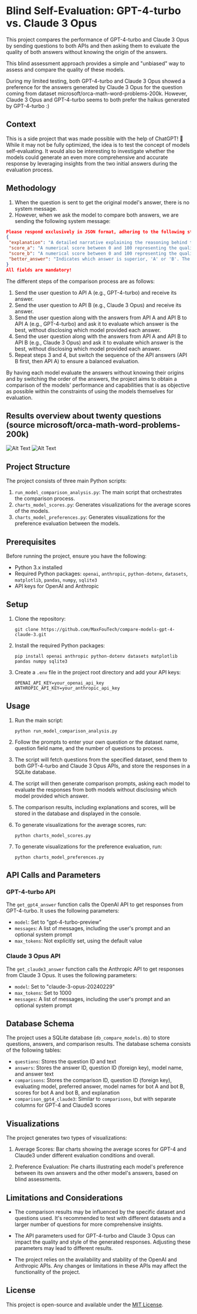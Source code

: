 # Blind Self-Evaluation: GPT-4-turbo vs. Claude 3 Opus

This project compares the performance of GPT-4-turbo and Claude 3 Opus by sending questions to both APIs and then asking them to evaluate the quality of both answers without knowing the origin of the answers.

This blind assessment approach provides a simple and "unbiased" way to assess and compare the quality of these models.

During my limited testing, both GPT-4-turbo and Claude 3 Opus showed a preference for the answers generated by Claude 3 Opus for the question coming from dataset microsoft/orca-math-word-problems-200k.
However, Claude 3 Opus and GPT-4-turbo seems to both prefer the haikus generated by GPT-4-turbo :)

## Context

This is a side project that was made possible with the help of ChatGPT! 🙌
While it may not be fully optimized, the idea is to test the concept of models self-evaluating.
It would also be interesting to investigate whether the models could generate an even more comprehensive and accurate response by leveraging insights from the two initial answers during the evaluation process.

## Methodology

1. When the question is sent to get the original model's answer, there is no system message.
2. However, when we ask the model to compare both answers, we are sending the following system message:

```json
Please respond exclusively in JSON format, adhering to the following structure:
{
 "explanation": "A detailed narrative explaining the reasoning behind the comparison, including a chain of thought process that leads to the final assessment.",
 "score_a": "A numerical score between 0 and 100 representing the quality of answer A.",
 "score_b": "A numerical score between 0 and 100 representing the quality of answer B.",
 "better_answer": "Indicates which answer is superior, 'A' or 'B'. The choice should be supported by the scores and the detailed explanation provided. Only reply with 'A' or 'B' in better_answer."
}
All fields are mandatory!
```

The different steps of the comparison process are as follows:

1. Send the user question to API A (e.g., GPT-4-turbo) and receive its answer.
2. Send the user question to API B (e.g., Claude 3 Opus) and receive its answer.
3. Send the user question along with the answers from API A and API B to API A (e.g., GPT-4-turbo) and ask it to evaluate which answer is the best, without disclosing which model provided each answer.
4. Send the user question along with the answers from API A and API B to API B (e.g., Claude 3 Opus) and ask it to evaluate which answer is the best, without disclosing which model provided each answer.
5. Repeat steps 3 and 4, but switch the sequence of the API answers (API B first, then API A) to ensure a balanced evaluation.

By having each model evaluate the answers without knowing their origins and by switching the order of the answers, the project aims to obtain a comparison of the models' performance and capabilities that is as objective as possible within the constraints of using the models themselves for evaluation.

## Results overview about twenty questions (source microsoft/orca-math-word-problems-200k)

![Alt Text](/charts_images/model_scores.png)
![Alt Text](/charts_images/model_preferences.png)

## Project Structure

The project consists of three main Python scripts:

1. `run_model_comparison_analysis.py`: The main script that orchestrates the comparison process.
2. `charts_model_scores.py`: Generates visualizations for the average scores of the models.
3. `charts_model_preferences.py`: Generates visualizations for the preference evaluation between the models.

## Prerequisites

Before running the project, ensure you have the following:

- Python 3.x installed
- Required Python packages: `openai`, `anthropic`, `python-dotenv`, `datasets`, `matplotlib`, `pandas`, `numpy`, `sqlite3`
- API keys for OpenAI and Anthropic

## Setup

1. Clone the repository:
   ```
   git clone https://github.com/MaxFouTech/compare-models-gpt-4-claude-3.git
   ```

2. Install the required Python packages:
   ```
   pip install openai anthropic python-dotenv datasets matplotlib pandas numpy sqlite3
   ```

3. Create a `.env` file in the project root directory and add your API keys:
   ```
   OPENAI_API_KEY=your_openai_api_key
   ANTHROPIC_API_KEY=your_anthropic_api_key
   ```

## Usage

1. Run the main script:
   ```
   python run_model_comparison_analysis.py
   ```

2. Follow the prompts to enter your own question or the dataset name, question field name, and the number of questions to process.

3. The script will fetch questions from the specified dataset, send them to both GPT-4-turbo and Claude 3 Opus APIs, and store the responses in a SQLite database.

4. The script will then generate comparison prompts, asking each model to evaluate the responses from both models without disclosing which model provided which answer.

5. The comparison results, including explanations and scores, will be stored in the database and displayed in the console.

6. To generate visualizations for the average scores, run:
   ```
   python charts_model_scores.py
   ```

7. To generate visualizations for the preference evaluation, run:
   ```
   python charts_model_preferences.py
   ```

## API Calls and Parameters

### GPT-4-turbo API

The `get_gpt4_answer` function calls the OpenAI API to get responses from GPT-4-turbo. It uses the following parameters:

- `model`: Set to "gpt-4-turbo-preview"
- `messages`: A list of messages, including the user's prompt and an optional system prompt
- `max_tokens`: Not explicitly set, using the default value

### Claude 3 Opus API

The `get_claude3_answer` function calls the Anthropic API to get responses from Claude 3 Opus. It uses the following parameters:

- `model`: Set to "claude-3-opus-20240229"
- `max_tokens`: Set to 1000
- `messages`: A list of messages, including the user's prompt and an optional system prompt

## Database Schema

The project uses a SQLite database (`db_compare_models.db`) to store questions, answers, and comparison results. The database schema consists of the following tables:

- `questions`: Stores the question ID and text
- `answers`: Stores the answer ID, question ID (foreign key), model name, and answer text
- `comparisons`: Stores the comparison ID, question ID (foreign key), evaluating model, preferred answer, model names for bot A and bot B, scores for bot A and bot B, and explanation
- `comparison_gpt4_claude3`: Similar to `comparisons`, but with separate columns for GPT-4 and Claude3 scores

## Visualizations

The project generates two types of visualizations:

1. Average Scores: Bar charts showing the average scores for GPT-4 and Claude3 under different evaluation conditions and overall.

2. Preference Evaluation: Pie charts illustrating each model's preference between its own answers and the other model's answers, based on blind assessments.

## Limitations and Considerations

- The comparison results may be influenced by the specific dataset and questions used. It's recommended to test with different datasets and a larger number of questions for more comprehensive insights.

- The API parameters used for GPT-4-turbo and Claude 3 Opus can impact the quality and style of the generated responses. Adjusting these parameters may lead to different results.

- The project relies on the availability and stability of the OpenAI and Anthropic APIs. Any changes or limitations in these APIs may affect the functionality of the project.

## License

This project is open-source and available under the [MIT License](LICENSE).